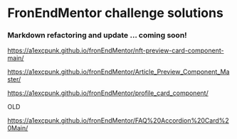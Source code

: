 # FronEndMentor challenge solutions

### Markdown refactoring and update ... coming soon!

https://a1excpunk.github.io/fronEndMentor/nft-preview-card-component-main/

https://a1excpunk.github.io/fronEndMentor/Article_Preview_Component_Master/

https://a1excpunk.github.io/fronEndMentor/profile_card_component/

OLD

https://a1excpunk.github.io/fronEndMentor/FAQ%20Accordion%20Card%20Main/

